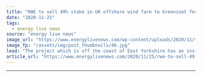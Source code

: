 ```yaml
---
title: "RWE to sell 49% stake in UK offshore wind farm to Greencoat for £648m"
date: "2020-11-25"
tags: 
  - energy live news
source: "energy live news"
image_url: "https://www.energylivenews.com/wp-content/uploads/2020/11/tic01-2020-11-23-rwe-veraeussert-49-prozent-anteile-an-humber-gateway-greencoat.jpg"
image_fp: "/assets/img/post_thumbnails/46.jpg"
lead: "The project which is off the coast of East Yorkshire has an installed capacity of 219MW"
article_url: "https://www.energylivenews.com/2020/11/25/rwe-to-sell-49-stake-in-uk-offshore-wind-farm-to-greencoat-for-648m/"
---
```


---
